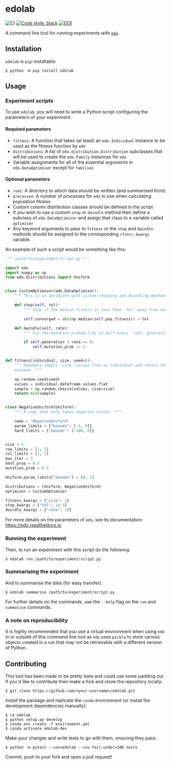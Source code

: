 # edolab

![CI](https://github.com/daffidwilde/edolab/workflows/CI/badge.svg)
[![Code style: black](https://img.shields.io/badge/code%20style-black-000000.svg)](https://github.com/psf/black)
[![DOI](https://zenodo.org/badge/DOI/10.5281/zenodo.3972301.svg)](https://doi.org/10.5281/zenodo.3972301)

A command line tool for running experiments with
[`edo`](https://github.com/daffidwilde/edo).


## Installation

`edolab` is `pip`-installable:

```
$ python -m pip install edolab
```


## Usage

### Experiment scripts

To use `edolab`, you will need to write a Python script configuring the
parameters of your experiment.

#### Required parameters

- `fitness`: A function that takes (at least) an `edo.Individual` instance
  to be used as the fitness function by `edo`
- `distributions`: A list of `edo.distribution.Distribution` subclasses that
  will be used to create the `edo.Family` instances for `edo`
- Variable assignments for all of the essential arguments in
  `edo.DataOptimiser` except for `families`

#### Optional parameters

- `root`: A directory to which data should be written (and summarised from)
- `processes`: A number of processes for `edo` to use when calculating
  population fitness
- Custom column distribution classes should be defined in the script
- If you wish to use a custom `stop` or `dwindle` method then define a subclass
  of `edo.DataOptimiser` and assign that class to a variable called `optimiser`
- Any keyword arguments to pass to `fitness` or the `stop` and `dwindle` methods
  should be assigned to the corresponding `<func>_kwargs` variable.

An example of such a script would be something like this:

```python
""" /path/to/experiment/script.py """

import edo
import numpy as np
from edo.distributions import Uniform


class CustomOptimiser(edo.DataOptimiser):
    """ This is an optimiser with custom stopping and dwindling methods. """

    def stop(self, tol):
        """ Stop if the median fitness is less than `tol` away from zero. """

        self.converged = abs(np.median(self.pop_fitness)) < tol

    def dwindle(self, rate):
        """ Cut the mutation probability in half every `rate` generations. """

        if self.generation % rate == 0:
            self.mutation_prob /= 2


def fitness(individual, size, seed=0):
    """ Randomly sample `size` values from an individual and return the
    minimum. """

    np.random.seed(seed)
    values = individual.dataframe.values.flat
    sample = np.random.choice(values, size=size)
    return min(sample)


class NegativeUniform(Uniform):
    """ A copy that only takes negative values. """

    name = "NegativeUniform"
    param_limits = {"bounds": [-1, 0]}
    hard_limits = {"bounds": [-100, 0]}


size = 5
row_limits = [1, 5]
col_limits = [1, 2]
max_iter = 3
best_prop = 0.5
mutation_prob = 0.5

Uniform.param_limits["bounds"] = [0, 1]

distributions = [Uniform, NegativeUniform]
optimiser = CustomOptimiser

fitness_kwargs = {"size": 3}
stop_kwargs = {"tol": 1e-3}
dwindle_kwargs = {"rate": 10}
```

For more details on the parameters of `edo`, see its documentation:
<https://edo.readthedocs.io>

### Running the experiment

Then, to run an experiment with this script do the following:

```
$ edolab run /path/to/experiment/script.py
```

### Summarising the experiment

And to summarise the data (for easy transfer):

```
$ edolab summarise /path/to/experiment/script.py
```

For further details on the commands, use the `--help` flag on the `run` and
`summarise` commands.

### A note on reproducibility

It is highly recommended that you use a virtual environment when using `edo` in
or outside of this command line tool as `edo` uses `pickle` to store various
objects created in a run that may not be retrievable with a different version of
Python.


## Contributing

This tool has been made to be pretty bare and could use some padding out. If
you'd like to contribute then make a fork and clone the repository locally:

```
$ git clone https://github.com/<your-username>/edolab.git
```

Install the package and replicate the `conda` environment (or install the
development dependencies manually):

```
$ cd edolab
$ python setup.py develop
$ conda env create -f environment.yml
$ conda activate edolab-dev
```

Make your changes and write tests to go with them, ensuring they pass:

```
$ python -m pytest --cov=edolab --cov-fail-under=100 tests
```

Commit, push to your fork and open a pull request!
